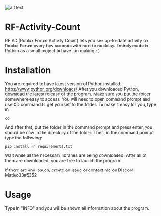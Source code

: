 ![alt text](https://i.ibb.co/WnFXbZY/logomark.png)
# RF-Activity-Count
RF AC (Roblox Forum Activity Count) lets you see up-to-date activity on Roblox Forum every few seconds with next to no delay. Entirely made in Python as a small project to have fun making : )

# Installation
You are required to have latest version of Python installed. https://www.python.org/downloads/
After you downloaded Python, download the latest release of the program.
Make sure you put the folder somewhere easy to access. You will need to open command prompt and use CD command to get yourself to the folder. To make it easy for you, type in
```
cd
```
And after that, put the folder in the command prompt and press enter, you should be now in the directory of the folder.
Then, in the command prompt type the following:
```
pip install -r requirements.txt
```
Wait while all the necessary libraries are being downloaded. After all of them are downloaded, you are free to launch the program.

If there are any issues, create an issue or contact me on Discord. Matieo33#5352

# Usage
Type in "INFO" and you will be shown all information about the program.
